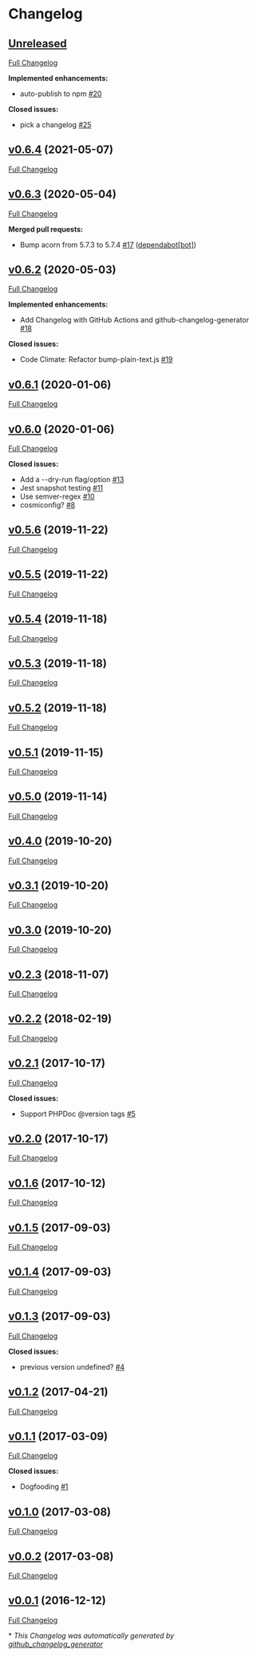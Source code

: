# Changelog

## [Unreleased](https://github.com/joemaller/version-everything/tree/HEAD)

[Full Changelog](https://github.com/joemaller/version-everything/compare/v0.6.4...HEAD)

**Implemented enhancements:**

- auto-publish to npm [\#20](https://github.com/joemaller/version-everything/issues/20)

**Closed issues:**

- pick a changelog [\#25](https://github.com/joemaller/version-everything/issues/25)

## [v0.6.4](https://github.com/joemaller/version-everything/tree/v0.6.4) (2021-05-07)

[Full Changelog](https://github.com/joemaller/version-everything/compare/v0.6.3...v0.6.4)

## [v0.6.3](https://github.com/joemaller/version-everything/tree/v0.6.3) (2020-05-04)

[Full Changelog](https://github.com/joemaller/version-everything/compare/v0.6.2...v0.6.3)

**Merged pull requests:**

- Bump acorn from 5.7.3 to 5.7.4 [\#17](https://github.com/joemaller/version-everything/pull/17) ([dependabot[bot]](https://github.com/apps/dependabot))

## [v0.6.2](https://github.com/joemaller/version-everything/tree/v0.6.2) (2020-05-03)

[Full Changelog](https://github.com/joemaller/version-everything/compare/v0.6.1...v0.6.2)

**Implemented enhancements:**

- Add Changelog with GitHub Actions and github-changelog-generator [\#18](https://github.com/joemaller/version-everything/issues/18)

**Closed issues:**

- Code Climate: Refactor bump-plain-text.js [\#19](https://github.com/joemaller/version-everything/issues/19)

## [v0.6.1](https://github.com/joemaller/version-everything/tree/v0.6.1) (2020-01-06)

[Full Changelog](https://github.com/joemaller/version-everything/compare/v0.6.0...v0.6.1)

## [v0.6.0](https://github.com/joemaller/version-everything/tree/v0.6.0) (2020-01-06)

[Full Changelog](https://github.com/joemaller/version-everything/compare/v0.5.6...v0.6.0)

**Closed issues:**

- Add a --dry-run flag/option [\#13](https://github.com/joemaller/version-everything/issues/13)
- Jest snapshot testing [\#11](https://github.com/joemaller/version-everything/issues/11)
- Use semver-regex [\#10](https://github.com/joemaller/version-everything/issues/10)
- cosmiconfig? [\#8](https://github.com/joemaller/version-everything/issues/8)

## [v0.5.6](https://github.com/joemaller/version-everything/tree/v0.5.6) (2019-11-22)

[Full Changelog](https://github.com/joemaller/version-everything/compare/v0.5.5...v0.5.6)

## [v0.5.5](https://github.com/joemaller/version-everything/tree/v0.5.5) (2019-11-22)

[Full Changelog](https://github.com/joemaller/version-everything/compare/v0.5.4...v0.5.5)

## [v0.5.4](https://github.com/joemaller/version-everything/tree/v0.5.4) (2019-11-18)

[Full Changelog](https://github.com/joemaller/version-everything/compare/v0.5.3...v0.5.4)

## [v0.5.3](https://github.com/joemaller/version-everything/tree/v0.5.3) (2019-11-18)

[Full Changelog](https://github.com/joemaller/version-everything/compare/v0.5.2...v0.5.3)

## [v0.5.2](https://github.com/joemaller/version-everything/tree/v0.5.2) (2019-11-18)

[Full Changelog](https://github.com/joemaller/version-everything/compare/v0.5.1...v0.5.2)

## [v0.5.1](https://github.com/joemaller/version-everything/tree/v0.5.1) (2019-11-15)

[Full Changelog](https://github.com/joemaller/version-everything/compare/v0.5.0...v0.5.1)

## [v0.5.0](https://github.com/joemaller/version-everything/tree/v0.5.0) (2019-11-14)

[Full Changelog](https://github.com/joemaller/version-everything/compare/v0.4.0...v0.5.0)

## [v0.4.0](https://github.com/joemaller/version-everything/tree/v0.4.0) (2019-10-20)

[Full Changelog](https://github.com/joemaller/version-everything/compare/v0.3.1...v0.4.0)

## [v0.3.1](https://github.com/joemaller/version-everything/tree/v0.3.1) (2019-10-20)

[Full Changelog](https://github.com/joemaller/version-everything/compare/v0.3.0...v0.3.1)

## [v0.3.0](https://github.com/joemaller/version-everything/tree/v0.3.0) (2019-10-20)

[Full Changelog](https://github.com/joemaller/version-everything/compare/v0.2.3...v0.3.0)

## [v0.2.3](https://github.com/joemaller/version-everything/tree/v0.2.3) (2018-11-07)

[Full Changelog](https://github.com/joemaller/version-everything/compare/v0.2.2...v0.2.3)

## [v0.2.2](https://github.com/joemaller/version-everything/tree/v0.2.2) (2018-02-19)

[Full Changelog](https://github.com/joemaller/version-everything/compare/v0.2.1...v0.2.2)

## [v0.2.1](https://github.com/joemaller/version-everything/tree/v0.2.1) (2017-10-17)

[Full Changelog](https://github.com/joemaller/version-everything/compare/v0.2.0...v0.2.1)

**Closed issues:**

- Support PHPDoc @version tags [\#5](https://github.com/joemaller/version-everything/issues/5)

## [v0.2.0](https://github.com/joemaller/version-everything/tree/v0.2.0) (2017-10-17)

[Full Changelog](https://github.com/joemaller/version-everything/compare/v0.1.6...v0.2.0)

## [v0.1.6](https://github.com/joemaller/version-everything/tree/v0.1.6) (2017-10-12)

[Full Changelog](https://github.com/joemaller/version-everything/compare/v0.1.5...v0.1.6)

## [v0.1.5](https://github.com/joemaller/version-everything/tree/v0.1.5) (2017-09-03)

[Full Changelog](https://github.com/joemaller/version-everything/compare/v0.1.4...v0.1.5)

## [v0.1.4](https://github.com/joemaller/version-everything/tree/v0.1.4) (2017-09-03)

[Full Changelog](https://github.com/joemaller/version-everything/compare/v0.1.3...v0.1.4)

## [v0.1.3](https://github.com/joemaller/version-everything/tree/v0.1.3) (2017-09-03)

[Full Changelog](https://github.com/joemaller/version-everything/compare/v0.1.2...v0.1.3)

**Closed issues:**

- previous version undefined? [\#4](https://github.com/joemaller/version-everything/issues/4)

## [v0.1.2](https://github.com/joemaller/version-everything/tree/v0.1.2) (2017-04-21)

[Full Changelog](https://github.com/joemaller/version-everything/compare/v0.1.1...v0.1.2)

## [v0.1.1](https://github.com/joemaller/version-everything/tree/v0.1.1) (2017-03-09)

[Full Changelog](https://github.com/joemaller/version-everything/compare/v0.1.0...v0.1.1)

**Closed issues:**

- Dogfooding [\#1](https://github.com/joemaller/version-everything/issues/1)

## [v0.1.0](https://github.com/joemaller/version-everything/tree/v0.1.0) (2017-03-08)

[Full Changelog](https://github.com/joemaller/version-everything/compare/v0.0.2...v0.1.0)

## [v0.0.2](https://github.com/joemaller/version-everything/tree/v0.0.2) (2017-03-08)

[Full Changelog](https://github.com/joemaller/version-everything/compare/v0.0.1...v0.0.2)

## [v0.0.1](https://github.com/joemaller/version-everything/tree/v0.0.1) (2016-12-12)

[Full Changelog](https://github.com/joemaller/version-everything/compare/bd3b2813da755ecff837c0621f2f9fa39c9a0c19...v0.0.1)



\* *This Changelog was automatically generated by [github_changelog_generator](https://github.com/github-changelog-generator/github-changelog-generator)*
